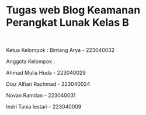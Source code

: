 <h1>Tugas web Blog Keamanan Perangkat Lunak Kelas B </h1>
<br>
<p>Ketua Kelompok : Bintang Arya - 223040032</p>
<p>Anggota Kelompok :</p>
<p>Ahmad Mulia Huda - 223040029 </p>
<p>Diaz Alfiari Rachmad - 223040024 </p>
<p>Novan Ramdan - 223040031 </p>
<p>Indri Tania lestari - 223040009 </p>
